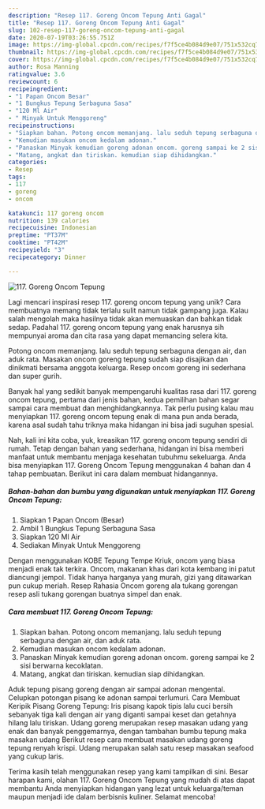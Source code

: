 ```yaml
---
description: "Resep 117. Goreng Oncom Tepung Anti Gagal"
title: "Resep 117. Goreng Oncom Tepung Anti Gagal"
slug: 102-resep-117-goreng-oncom-tepung-anti-gagal
date: 2020-07-19T03:26:55.751Z
image: https://img-global.cpcdn.com/recipes/f7f5ce4b084d9e07/751x532cq70/117-goreng-oncom-tepung-foto-resep-utama.jpg
thumbnail: https://img-global.cpcdn.com/recipes/f7f5ce4b084d9e07/751x532cq70/117-goreng-oncom-tepung-foto-resep-utama.jpg
cover: https://img-global.cpcdn.com/recipes/f7f5ce4b084d9e07/751x532cq70/117-goreng-oncom-tepung-foto-resep-utama.jpg
author: Rosa Manning
ratingvalue: 3.6
reviewcount: 6
recipeingredient:
- "1 Papan Oncom Besar"
- "1 Bungkus Tepung Serbaguna Sasa"
- "120 Ml Air"
- " Minyak Untuk Menggoreng"
recipeinstructions:
- "Siapkan bahan. Potong oncom memanjang. lalu seduh tepung serbaguna dengan air, dan aduk rata."
- "Kemudian masukan oncom kedalam adonan."
- "Panaskan Minyak kemudian goreng adonan oncom. goreng sampai ke 2 sisi berwarna kecoklatan."
- "Matang, angkat dan tiriskan. kemudian siap dihidangkan."
categories:
- Resep
tags:
- 117
- goreng
- oncom

katakunci: 117 goreng oncom 
nutrition: 139 calories
recipecuisine: Indonesian
preptime: "PT37M"
cooktime: "PT42M"
recipeyield: "3"
recipecategory: Dinner

---
```



![117. Goreng Oncom Tepung](https://img-global.cpcdn.com/recipes/f7f5ce4b084d9e07/751x532cq70/117-goreng-oncom-tepung-foto-resep-utama.jpg)

Lagi mencari inspirasi resep 117. goreng oncom tepung yang unik? Cara membuatnya memang tidak terlalu sulit namun tidak gampang juga. Kalau salah mengolah maka hasilnya tidak akan memuaskan dan bahkan tidak sedap. Padahal 117. goreng oncom tepung yang enak harusnya sih mempunyai aroma dan cita rasa yang dapat memancing selera kita.

Potong oncom memanjang. lalu seduh tepung serbaguna dengan air, dan aduk rata. Masakan oncom goreng tepung sudah siap disajikan dan dinikmati bersama anggota keluarga. Resep oncom goreng ini sederhana dan super gurih.

Banyak hal yang sedikit banyak mempengaruhi kualitas rasa dari 117. goreng oncom tepung, pertama dari jenis bahan, kedua pemilihan bahan segar sampai cara membuat dan menghidangkannya. Tak perlu pusing kalau mau menyiapkan 117. goreng oncom tepung enak di mana pun anda berada, karena asal sudah tahu triknya maka hidangan ini bisa jadi suguhan spesial.


Nah, kali ini kita coba, yuk, kreasikan 117. goreng oncom tepung sendiri di rumah. Tetap dengan bahan yang sederhana, hidangan ini bisa memberi manfaat untuk membantu menjaga kesehatan tubuhmu sekeluarga. Anda bisa menyiapkan 117. Goreng Oncom Tepung menggunakan 4 bahan dan 4 tahap pembuatan. Berikut ini cara dalam membuat hidangannya.

<!--inarticleads1-->

##### Bahan-bahan dan bumbu yang digunakan untuk menyiapkan 117. Goreng Oncom Tepung:

1. Siapkan 1 Papan Oncom (Besar)
1. Ambil 1 Bungkus Tepung Serbaguna Sasa
1. Siapkan 120 Ml Air
1. Sediakan  Minyak Untuk Menggoreng


Dengan menggunakan KOBE Tepung Tempe Kriuk, oncom yang biasa menjadi enak tak terkira. Oncom, makanan khas dari kota kembang ini patut diancungi jempol. Tidak hanya harganya yang murah, gizi yang ditawarkan pun cukup meriah. Resep Rahasia Oncom goreng ala tukang gorengan resep asli tukang gorengan buatnya simpel dan enak. 

<!--inarticleads2-->

##### Cara membuat 117. Goreng Oncom Tepung:

1. Siapkan bahan. Potong oncom memanjang. lalu seduh tepung serbaguna dengan air, dan aduk rata.
1. Kemudian masukan oncom kedalam adonan.
1. Panaskan Minyak kemudian goreng adonan oncom. goreng sampai ke 2 sisi berwarna kecoklatan.
1. Matang, angkat dan tiriskan. kemudian siap dihidangkan.


Aduk tepung pisang goreng dengan air sampai adonan mengental. Celupkan potongan pisang ke adonan sampai terlumuri. Cara Membuat Keripik Pisang Goreng Tepung: Iris pisang kapok tipis lalu cuci bersih sebanyak tiga kali dengan air yang diganti sampai keset dan getahnya hilang lalu tiriskan. Udang goreng merupakan resep masakan udang yang enak dan banyak penggemarnya, dengan tambahan bumbu tepung maka masakan udang Berikut resep cara membuat masakan udang goreng tepung renyah krispi. Udang merupakan salah satu resep masakan seafood yang cukup laris. 

Terima kasih telah menggunakan resep yang kami tampilkan di sini. Besar harapan kami, olahan 117. Goreng Oncom Tepung yang mudah di atas dapat membantu Anda menyiapkan hidangan yang lezat untuk keluarga/teman maupun menjadi ide dalam berbisnis kuliner. Selamat mencoba!
